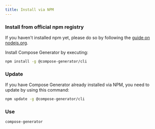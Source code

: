 ```yaml
---
title: Install via NPM
---
```


### Install from official npm registry
If you haven't installed npm yet, please do so by following the [guide on nodejs.org](https://nodejs.org/en/download/).

Install Compose Generator by executing:
```sh
npm install -g @compose-generator/cli
```

### Update
If you have Compose Generator already installed via NPM, you need to update by using this command:
```sh
npm update -g @compose-generator/cli
```

### Use
```sh
compose-generator
```